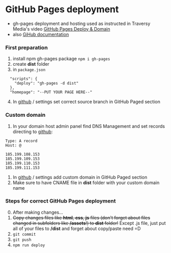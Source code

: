 # GitHub Pages deployment

* gh-pages deployment and hosting used as instructed in Traversy Media's video [GitHub Pages Deploy & Domain](https://www.youtube.com/watch?v=SKXkC4SqtRk&t=731s)
* also [GiHub documentation](https://help.github.com/en/github/working-with-github-pages/managing-a-custom-domain-for-your-github-pages-site)

### First preparation

1. install npm gh-pages package `npm i gh-pages`
1. create **dist** folder
1. in `package.json`

```
  "scripts": {
    "deploy": "gh-pages -d dist"
  },
  "homepage": "--PUT YOUR PAGE HERE--"
```
4. In [github](https://github.com) / settings set correct source branch in GitHub Paged section

### Custom domain

1. In your domain host admin panel find DNS Management and set records directing to [github](https://github.com):
```
Type: A record 
Host: @

185.199.108.153
185.199.109.153
185.199.110.153
185.199.111.153
```
1. In [github](https://github.com) / settings add custom domain in GitHub Paged section
1. Make sure to have CNAME file in **dist** folder with your custom domain name

### Steps for correct GitHub Pages deployment

0. After making changes...
1. ~~Copy changes files like **html**, **css**, **js** files (don't forget about files changed in subfolders like **/assets**!) to **dist** folder!~~ Except .js file, just put all of your files to **/dist** and forget about copy/paste need =D
1. `git commit`
1. `git push`
1. `npm run deploy`

